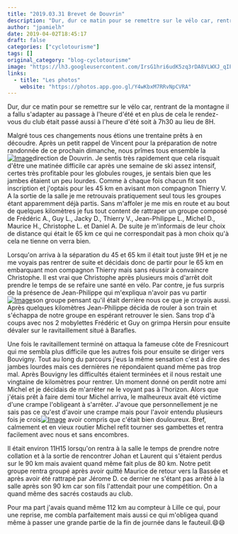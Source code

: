 ```yaml
---
title: "2019.03.31 Brevet de Douvrin"
description: "Dur, dur ce matin pour se remettre sur le vélo car, rentrant de la montagne il a fallu s'adapter au passage à l'heure d'été et en plus de cela le rendez-vous du club était passé aussi à l'heure d'été soit à 7h30 au lieu de 8H."
author: "jpamielh"
date: 2019-04-02T18:45:17
draft: false
categories: ["cyclotourisme"]
tags: []
original_category: "blog-cyclotourisme"
image: "https://lh3.googleusercontent.com/IrsG1hri6udK5zq3rDA8VLWXJ_qIPyEhba7Uk0A5LLCkyaleSqM1aU9RFUsWZNsHmPyN9PKCdqQzFVnmcY1BKLvXWKZ3lmCkzZl8tiDRmiCWlzUhlFZ57k5hQunw86evz1AT0RIbksXjcjeaUgkO8YG9blOUEJuLvFZxSF6Ik6O5dZNbobQlzGDx1P0RR_cwM2KskDfoF7BS8uE5tMOB7NQkxXrnbNRh4t0JodCV1CmLhnOAMH-z-E6mG3MOssUxp3F4O8rWjUSFUYnc-VDLE1ZdT0unkk8huR5zXgNzvu2EHObX1o7eYuPmni9Kzh13F6OEUeaG-cu6GVUn2QANwJ9GBVX3mj1oNzn4d-H0DQLnP8czaPngF8t01ShJ_8iNVor3KtiyNIaWu_MbveXdK9LCahMxDKVmGkSfWFkoD98PH11kbKnmO387W_v0oO-5-VfGczjODcklKAdz0R4Il-aXIFH2FkM6gcp2OpWFPxEIvDJMcEYZMToWhfmRoOyiIYk54PgZXzCr7EhdSVdzXw93A7l8p3AbqjRpdkgwSnK01wudTVohyOZiQJXEWxc_OxkcHaDrvATm8qUeiix3zqI0UowyV0Oh87z9SimQmp4lTiAknED3wWZ0pogoZcfQ21nVdZlKnBoqDaJzuekGrDAz13gr6NxLdKhTjUJdka5gHa2fcW7aYPmx7Vzp12S9YYadR1R0EVxoUGtOpWuV1d0Biw=w1024-h768-no"
links:
  - title: "Les photos"
    website: "https://photos.app.goo.gl/Y4wKbxM7RRvNpCVRA"
---
```


Dur, dur ce matin pour se remettre sur le vélo car, rentrant de la montagne il a fallu s'adapter au passage à l'heure d'été et en plus de cela le rendez-vous du club était passé aussi à l'heure d'été soit à 7h30 au lieu de 8H.

<!--more-->

Malgré tous ces changements nous étions une trentaine prêts à en découdre. Après un petit rappel de Vincent pour la préparation de notre randonnée de ce prochain dimanche, nous prîmes tous ensemble la [![Image](https://lh3.googleusercontent.com/UD7uf26vFhXfAEk8dzbYbDc6xpObG6tl3YGP2FqNp2UsroOZINzDGqwRFQ3b9ncZdux6z2VhmwiX8YnHPC-PLfGgAiaxNkqH65Am9VUaRrjL7N6xbjLzAuPKY-u3nMblgOrw0fNDn9xO85ndNUHoozJPdY8tpYM5qtUITnveCYlf2lDjYbCCBey6fH0PjM9dclLiT5zg9N_jzqt6I5LYXLOP-1L8B6dUgTydbityKgnJ76Yf_4ds8fmWmR30SDjQodNjrpmeyF7oC2UlI3iGDo3tNWD4cyIJmEdeJsr3WYP5VoilpbmcQicxQ5LbODFvkfuU3WP5igCQDt0WTLIVYxfLqUCGXzPLc5xGljgADPN0KVvqn2TmnVuglwRCG5qP--VhRyj5Gpgb6tnLT7T3a8tVzss11aNMHNg67Ckb85u_CUUlIF9r4VPRo3jF8tUX9-w0A1LtqGjXzfJVmu4riXhmzdsxfXr6WPfi8etIpS_A3NGAtZqEuQWThMKIk85EYhzCI8U6yjrYSntI7LjJMR97agOUSZaWpqJqIaimY06WCfX7v0agwkVTv8k8XIZLLMyt2GzFCcJKYihaB_qIGzSC8aTatkUytG5AafiSObaQ8UXOXj9PBpyma4epUkJ7ih0nFixRx77H_X2mAzP8GrHbDBZGgL7VHOkDbQ0r54rh-rS4L1YVD9fEZP14beonO40acWmm9SpQTZtbGmZMxILRcA=w1024-h768-no)](https://lh3.googleusercontent.com/UD7uf26vFhXfAEk8dzbYbDc6xpObG6tl3YGP2FqNp2UsroOZINzDGqwRFQ3b9ncZdux6z2VhmwiX8YnHPC-PLfGgAiaxNkqH65Am9VUaRrjL7N6xbjLzAuPKY-u3nMblgOrw0fNDn9xO85ndNUHoozJPdY8tpYM5qtUITnveCYlf2lDjYbCCBey6fH0PjM9dclLiT5zg9N_jzqt6I5LYXLOP-1L8B6dUgTydbityKgnJ76Yf_4ds8fmWmR30SDjQodNjrpmeyF7oC2UlI3iGDo3tNWD4cyIJmEdeJsr3WYP5VoilpbmcQicxQ5LbODFvkfuU3WP5igCQDt0WTLIVYxfLqUCGXzPLc5xGljgADPN0KVvqn2TmnVuglwRCG5qP--VhRyj5Gpgb6tnLT7T3a8tVzss11aNMHNg67Ckb85u_CUUlIF9r4VPRo3jF8tUX9-w0A1LtqGjXzfJVmu4riXhmzdsxfXr6WPfi8etIpS_A3NGAtZqEuQWThMKIk85EYhzCI8U6yjrYSntI7LjJMR97agOUSZaWpqJqIaimY06WCfX7v0agwkVTv8k8XIZLLMyt2GzFCcJKYihaB_qIGzSC8aTatkUytG5AafiSObaQ8UXOXj9PBpyma4epUkJ7ih0nFixRx77H_X2mAzP8GrHbDBZGgL7VHOkDbQ0r54rh-rS4L1YVD9fEZP14beonO40acWmm9SpQTZtbGmZMxILRcA=w1024-h768-no)direction de Douvrin. Je sentis très rapidement que cela risquait d'être une matinée difficile car après une semaine de ski assez intensif, certes très profitable pour les globules rouges, je sentais bien que les jambes étaient un peu lourdes. Comme à chaque fois chacun fit son inscription et j'optais pour les 45 km en avisant mon compagnon Thierry V. A la sortie de la salle je me retrouvais pratiquement seul tous les groupes étant apparemment déjà partis. Sans m'affoler je me mis en route et au bout de quelques kilomètres je fus tout content de rattraper un groupe composé de Frédéric A., Guy L., Jacky D., Thierry V., Jean-Philippe L., Michel D., Maurice H., Christophe L. et Daniel A. De suite je m'informais de leur choix de distance qui était le 65 km ce qui ne correspondait pas à mon choix qu'à cela ne tienne on verra bien. 

Lorsqu'on arriva à la séparation du 45 et 65 km il était tout juste 9H et je ne me voyais pas rentrer de suite et décidais donc de partir pour le 65 km en embarquant mon compagnon Thierry mais sans réussir à convaincre Christophe. Il est vrai que Christophe après plusieurs mois d'arrêt doit prendre le temps de se refaire une santé en vélo. Par contre, je fus surpris de la présence de Jean-Philippe qui m'expliqua n'avoir pas vu partir [![Image](https://lh3.googleusercontent.com/YEU6oUBctnFYcUPqVzpaH1HdCT6Qei8JstUuv_F4ROeEcJjuTC9c561HeyWFgp-8ZZ0X_2DQpzMZyVcBkW5uYYApuShqMfvApabPHZJxDDQ2nDddPsebI_em1_g4TH4Q3Cj3NEliA2uAKWWccfvojZLbaSkiAOxMwfXxQXIkK-3lUesPx9f7Tj52FRvxP3Popg7bQTQb_p1H7aKwBJCtW63bGDnGy45aOdWxGqLlP_Gfy6THiXZNST0Oa9rLBmvGhV5awxf9S14pInJeshRZRIyNpl3WsDnq6eDPHI_jcZj_qwm0JTlw8BXZbuwaB7lhD9V9GhlOAPbC4aq-eWYZHGdYIznoMu-gkBXbyN2ef-EhOkjw9gPbl4Qpz_J3DLEmSH8A3AVnPZ-CNw6nTG8ndP-nIhhf418PnSpmxv9fDvCO48IUuz4tL0Hu90cV5_-RO3jGa-aKntOtolYp7Nk2dxml6rYKwiMIUhACY6JrHJdZJWdDVTiEBO8ls_Y1Xc9T-T1l8jPYRcDWdNoxur8F3BgwtJ0NLUDMrLMci2swxv3f6Mxjy9S6oQ6kd5aZFNYlhyTEV-7DZND9plIQK-azasX9CogTbPgFgfj1Nbe-51INTT9dF49ScmDQmnSTVDFFA8dl7Qn1aA_iKAg2dez5OtXdYW2TnCZXVrPWizGTomNpzZu-p9linzAM0srZxBoitdw7bwfe0S7Q0H39mUfL590Czw=w1024-h768-no)](https://lh3.googleusercontent.com/YEU6oUBctnFYcUPqVzpaH1HdCT6Qei8JstUuv_F4ROeEcJjuTC9c561HeyWFgp-8ZZ0X_2DQpzMZyVcBkW5uYYApuShqMfvApabPHZJxDDQ2nDddPsebI_em1_g4TH4Q3Cj3NEliA2uAKWWccfvojZLbaSkiAOxMwfXxQXIkK-3lUesPx9f7Tj52FRvxP3Popg7bQTQb_p1H7aKwBJCtW63bGDnGy45aOdWxGqLlP_Gfy6THiXZNST0Oa9rLBmvGhV5awxf9S14pInJeshRZRIyNpl3WsDnq6eDPHI_jcZj_qwm0JTlw8BXZbuwaB7lhD9V9GhlOAPbC4aq-eWYZHGdYIznoMu-gkBXbyN2ef-EhOkjw9gPbl4Qpz_J3DLEmSH8A3AVnPZ-CNw6nTG8ndP-nIhhf418PnSpmxv9fDvCO48IUuz4tL0Hu90cV5_-RO3jGa-aKntOtolYp7Nk2dxml6rYKwiMIUhACY6JrHJdZJWdDVTiEBO8ls_Y1Xc9T-T1l8jPYRcDWdNoxur8F3BgwtJ0NLUDMrLMci2swxv3f6Mxjy9S6oQ6kd5aZFNYlhyTEV-7DZND9plIQK-azasX9CogTbPgFgfj1Nbe-51INTT9dF49ScmDQmnSTVDFFA8dl7Qn1aA_iKAg2dez5OtXdYW2TnCZXVrPWizGTomNpzZu-p9linzAM0srZxBoitdw7bwfe0S7Q0H39mUfL590Czw=w1024-h768-no)son groupe pensant qu'il était derrière nous ce que je croyais aussi. Après quelques kilomètres Jean-Philippe décida de rouler à son train et s'échappa de notre groupe en espérant retrouver le sien. Sans trop d'à coups avec nos 2 mobylettes Frédéric et Guy on grimpa Hersin pour ensuite dévaler sur le ravitaillement situé à Barafles.

Une fois le ravitaillement terminé on attaqua la fameuse côte de Fresnicourt qui me sembla plus difficile que les autres fois pour ensuite se diriger vers Bouvigny. Tout au long du parcours j'eus la même sensation c'est à dire des jambes lourdes mais ces dernières ne répondaient quand même pas trop mal. Après Bouvigny les difficultés étaient terminées et il nous restait une vingtaine de kilomètres pour rentrer. Un moment donné on perdit notre ami Michel et je décidais de m'arrêter ne le voyant pas à l'horizon. Alors que j'étais prêt à faire demi tour Michel arriva, le malheureux avait été victime d'une crampe l'obligeant à s'arrêter. J'avoue que personnellement je ne sais pas ce qu'est d'avoir une crampe mais pour l'avoir entendu plusieurs fois je crois[![Image](https://lh3.googleusercontent.com/7GsmvpJfrQjDjsux_3AbXk8GVnrhknvoylFeGuinY-jZpzGp6IDMa1zm6k-I5wB3F37CBObTuVXvChKWqn-RfC8ak20ZYS69ijMjxmO6IF7Iy5pz1DFYxUvvd3V-88JZsIHOzg8qVn7QMGYA8IHTC5gCGIvWJBRAdhadWCejtpWmiK7PK0GEvzeCsOM_OGK-OBPNYn-D971hs6YNaA4tdKSnMIeewBdpm8kve6ERshF207bq1eMR3t6wfjpznZDalvoZKfpgXeDXlDFeu1ZPGvWfuNlsww0mK8cs5RGHYcmvjk_10-oBEWoJOb_CaWNNnLPe1VW1Nj1aeVQS4WmaRtwr7AObAS-JzJvSq_lxjscmmugA-YQd4DQw1r2-UUI6Otos4pFk4o9ZUliloqKUoiMryBOhQRji9cAgcIYX9Msrm9Mou4kEozTviroQReH9p-DvAOfo0YN_D2e_52jfxSt8bWGvbyQd8icJMhMs_ZtNam7eUqYDt80MG15M_YEAxzY0D-xwMr5Ko3LP5vBsapwiDHgPLze0qsyUhlRNvcAyTpgBI59IO5f1Vo3Fl4PF9bi0Pv796VhJMJzbFw8orYBA8ImRfDZwNi96A9TJZxb9NwrvuM-e7qGvA-o99sXcIRUQ3lbM-E8wztw6F-VQcKpFtt4LIl0wRlwUrgRvaZm8CTJOBeaffNxz0YSuAT5rPwfu9hgPlylvatVoCo3aPTU8Cg=w1024-h768-no)](https://lh3.googleusercontent.com/7GsmvpJfrQjDjsux_3AbXk8GVnrhknvoylFeGuinY-jZpzGp6IDMa1zm6k-I5wB3F37CBObTuVXvChKWqn-RfC8ak20ZYS69ijMjxmO6IF7Iy5pz1DFYxUvvd3V-88JZsIHOzg8qVn7QMGYA8IHTC5gCGIvWJBRAdhadWCejtpWmiK7PK0GEvzeCsOM_OGK-OBPNYn-D971hs6YNaA4tdKSnMIeewBdpm8kve6ERshF207bq1eMR3t6wfjpznZDalvoZKfpgXeDXlDFeu1ZPGvWfuNlsww0mK8cs5RGHYcmvjk_10-oBEWoJOb_CaWNNnLPe1VW1Nj1aeVQS4WmaRtwr7AObAS-JzJvSq_lxjscmmugA-YQd4DQw1r2-UUI6Otos4pFk4o9ZUliloqKUoiMryBOhQRji9cAgcIYX9Msrm9Mou4kEozTviroQReH9p-DvAOfo0YN_D2e_52jfxSt8bWGvbyQd8icJMhMs_ZtNam7eUqYDt80MG15M_YEAxzY0D-xwMr5Ko3LP5vBsapwiDHgPLze0qsyUhlRNvcAyTpgBI59IO5f1Vo3Fl4PF9bi0Pv796VhJMJzbFw8orYBA8ImRfDZwNi96A9TJZxb9NwrvuM-e7qGvA-o99sXcIRUQ3lbM-E8wztw6F-VQcKpFtt4LIl0wRlwUrgRvaZm8CTJOBeaffNxz0YSuAT5rPwfu9hgPlylvatVoCo3aPTU8Cg=w1024-h768-no) avoir compris que c'était bien douloureux. Bref, calmement et en vieux routier Michel refit tourner ses gambettes et rentra facilement avec nous et sans encombres.

Il était environ 11H15 lorsqu'on rentra à la salle le temps de prendre notre collation et à la sortie de rencontrer Johan et Laurent qui s'étaient perdus sur le 90 km mais avaient quand même fait plus de 80 km. Notre petit groupe rentra groupé après avoir quitté Maurice de retour vers la Bassée et après avoir été rattrapé par Jérome D. ce dernier ne s'étant pas arrêté à la salle après son 90 km car son fils l'attendait pour une compétition. On a quand même des sacrés costauds au club.

Pour ma part j'avais quand même 112 km au compteur à Lille ce qui, pour une reprise, me combla parfaitement mais aussi ce qui m'obligea quand même à passer une grande partie de la fin de journée dans le fauteuil.😄😄